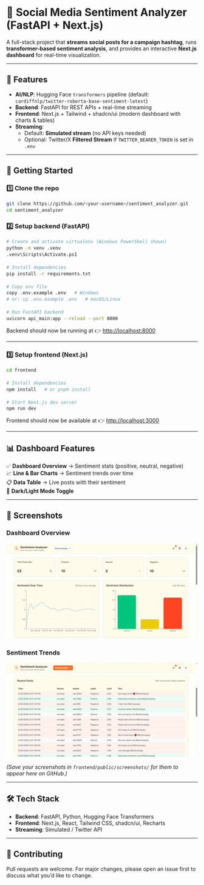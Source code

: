 # 📌 Social Media Sentiment Analyzer (FastAPI + Next.js)

A full-stack project that **streams social posts for a campaign hashtag**, runs **transformer-based sentiment analysis**, and provides an interactive **Next.js dashboard** for real-time visualization.

---

## 🔑 Features
- **AI/NLP**: Hugging Face `transformers` pipeline (default: `cardiffnlp/twitter-roberta-base-sentiment-latest`)  
- **Backend**: FastAPI for REST APIs + real-time streaming  
- **Frontend**: Next.js + Tailwind + shadcn/ui (modern dashboard with charts & tables)  
- **Streaming**:  
  - Default: **Simulated stream** (no API keys needed)  
  - Optional: Twitter/X **Filtered Stream** if `TWITTER_BEARER_TOKEN` is set in `.env`  

---

## 🚀 Getting Started

### 1️⃣ Clone the repo
```bash
git clone https://github.com/<your-username>/sentiment_analyzer.git
cd sentiment_analyzer
```

### 2️⃣ Setup backend (FastAPI)
```bash
# Create and activate virtualenv (Windows PowerShell shown)
python -m venv .venv
.venv\Scripts\Activate.ps1

# Install dependencies
pip install -r requirements.txt

# Copy env file
copy .env.example .env   # Windows
# or: cp .env.example .env   # macOS/Linux

# Run FastAPI backend
uvicorn api_main:app --reload --port 8000
```

Backend should now be running at 👉 [http://localhost:8000](http://localhost:8000)

---

### 3️⃣ Setup frontend (Next.js)
```bash
cd frontend

# Install dependencies
npm install   # or pnpm install

# Start Next.js dev server
npm run dev
```

Frontend should now be available at 👉 [http://localhost:3000](http://localhost:3000)

---

## 📊 Dashboard Features
✅ **Dashboard Overview** → Sentiment stats (positive, neutral, negative)  
📈 **Line & Bar Charts** → Sentiment trends over time  
📋 **Data Table** → Live posts with their sentiment  
🌙 **Dark/Light Mode Toggle**  

---

## 📸 Screenshots  

### Dashboard Overview  
![Dashboard](frontend/public/screenshots/dashboard.png)  

### Sentiment Trends  
![Charts](frontend/public/screenshots/recentposts.png)  

*(Save your screenshots in `frontend/public/screenshots/` for them to appear here on GitHub.)*

---

## 🛠 Tech Stack
- **Backend**: FastAPI, Python, Hugging Face Transformers  
- **Frontend**: Next.js, React, Tailwind CSS, shadcn/ui, Recharts  
- **Streaming**: Simulated / Twitter API  

---

## 🤝 Contributing
Pull requests are welcome. For major changes, please open an issue first to discuss what you’d like to change.  
